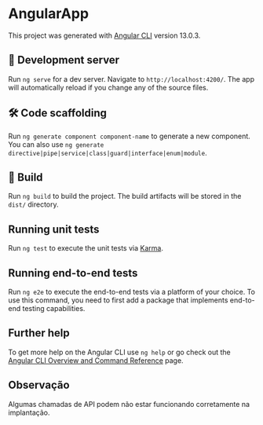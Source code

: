# AngularApp

This project was generated with [Angular CLI](https://github.com/angular/angular-cli) version 13.0.3.

## 📁 Development server

Run `ng serve` for a dev server. Navigate to `http://localhost:4200/`. The app will automatically reload if you change any of the source files.

## 🛠️ Code scaffolding

Run `ng generate component component-name` to generate a new component. You can also use `ng generate directive|pipe|service|class|guard|interface|enum|module`.

## 🚀 Build

Run `ng build` to build the project. The build artifacts will be stored in the `dist/` directory.

## Running unit tests

Run `ng test` to execute the unit tests via [Karma](https://karma-runner.github.io).

## Running end-to-end tests

Run `ng e2e` to execute the end-to-end tests via a platform of your choice. To use this command, you need to first add a package that implements end-to-end testing capabilities.

## Further help

To get more help on the Angular CLI use `ng help` or go check out the [Angular CLI Overview and Command Reference](https://angular.io/cli) page.

## Observação
Algumas chamadas de API podem não estar funcionando corretamente na implantação.
